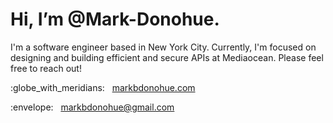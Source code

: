 <h1>Hi, I’m @Mark-Donohue.</h1>

<p>I'm a software engineer based in New York City. Currently, I'm focused on designing and building efficient and secure APIs at Mediaocean. Please feel free to reach out!</p>
<p>:globe_with_meridians: &nbsp; <a href="https://markbdonohue.com">markbdonohue.com</a></p>
<p>:envelope: &nbsp; <a href="mailto:markbdonohue@gmail.com">markbdonohue@gmail.com</a></p>
